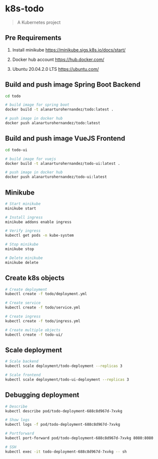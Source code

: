 # k8s-todo

> A Kubernetes project

## Pre Requirements
1. Install minikube
   https://minikube.sigs.k8s.io/docs/start/

2. Docker hub account
   https://hub.docker.com/

3. Ubuntu 20.04.2.0 LTS
   https://ubuntu.com/

## Build and push image Spring Boot Backend
``` bash
cd todo

# build image for spring boot
docker build -t alanarturohernandez/todo:latest .

# push image in docker hub
docker push alanarturohernandez/todo:latest
```

## Build and push image VueJS Frontend
``` bash
cd todo-ui

# build image for vuejs
docker build -t alanarturohernandez/todo-ui:latest .

# push image in docker hub
docker push alanarturohernandez/todo-ui:latest
```

## Minikube
``` bash
# Start minikube
minikube start

# Install ingress
minikube addons enable ingress

# Verify ingress
kubectl get pods -n kube-system

# Stop minikube
minikube stop

# Delete minikube
minikube delete
```

## Create k8s objects
``` bash
# Create deployment
kubectl create -f todo/deployment.yml

# Create service
kubectl create -f todo/service.yml

# Create ingress
kubectl create -f todo/ingress.yml

# Create multiple objects
kubectl create -f todo-ui/
```

## Scale deployment
``` bash
# Scale backend
kubectl scale deployment/todo-deployment --replicas 3

# Scale frontend
kubectl scale deployment/todo-ui-deployment --replicas 3
```


## Debugging deployment
``` bash
# Describe
kubectl describe pod/todo-deployment-688c8d967d-7xvkg

# Show logs
kubectl logs -f pod/todo-deployment-688c8d967d-7xvkg

# Portforward
kubectl port-forward pod/todo-deployment-688c8d967d-7xvkg 8080:8080

# SSH
kubectl exec -it todo-deployment-688c8d967d-7xvkg -- sh
```